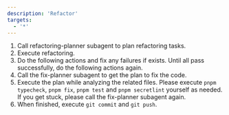 ```yaml
---
description: 'Refactor'
targets:
  - '*'
---
```


1. Call refactoring-planner subagent to plan refactoring tasks.
2. Execute refactoring.
3. Do the following actions and fix any failures if exists. Until all pass successfully, do the following actions again.
  1. Call the fix-planner subagent to get the plan to fix the code.
  2. Execute the plan while analyzing the related files. Please execute `pnpm typecheck`, `pnpm fix`, `pnpm test` and `pnpm secretlint` yourself as needed. If you get stuck, please call the fix-planner subagent again.
4. When finished, execute `git commit` and `git push`.
